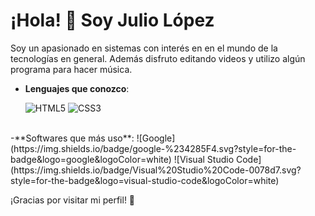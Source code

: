 # ¡Hola! 👋 Soy Julio López

Soy un apasionado en sistemas con interés en en el mundo de la tecnologías en general. Además disfruto editando videos y utilizo algún programa para hacer música.



- **Lenguajes que conozco**:

   ![HTML5](https://img.shields.io/badge/HTML5%20-%23E34F26.svg?style=for-the-badge&logo=html5&logoColor=white)
   ![CSS3](https://img.shields.io/badge/CSS%20-%231572B6.svg?style=for-the-badge&logo=css3&logoColor=white)
<br>
-**Softwares que más uso**:
 ![Google](https://img.shields.io/badge/google-%234285F4.svg?style=for-the-badge&logo=google&logoColor=white)
![Visual Studio Code](https://img.shields.io/badge/Visual%20Studio%20Code-0078d7.svg?style=for-the-badge&logo=visual-studio-code&logoColor=white)



¡Gracias por visitar mi perfil! 🚀

